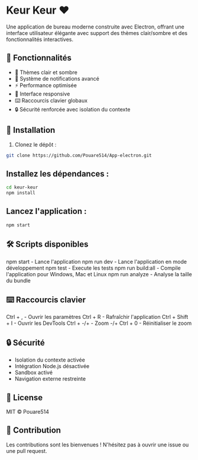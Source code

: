 # Keur Keur ❤️

Une application de bureau moderne construite avec Electron, offrant une interface utilisateur élégante avec support des thèmes clair/sombre et des fonctionnalités interactives.

## 🌟 Fonctionnalités

- 🎨 Thèmes clair et sombre
- 🔔 Système de notifications avancé
- ⚡ Performance optimisée
- 📱 Interface responsive
- ⌨️ Raccourcis clavier globaux
- 🔒 Sécurité renforcée avec isolation du contexte

## 🚀 Installation

1. Clonez le dépôt :
```bash
git clone https://github.com/Pouare514/App-electron.git
```

## Installez les dépendances :
```bash
cd keur-keur
npm install
```

## Lancez l'application :
```bash
npm start
```

## 🛠️ Scripts disponibles
npm start - Lance l'application
npm run dev - Lance l'application en mode développement
npm test - Execute les tests
npm run build:all - Compile l'application pour Windows, Mac et Linux
npm run analyze - Analyse la taille du bundle

## ⌨️ Raccourcis clavier
Ctrl + , - Ouvrir les paramètres
Ctrl + R - Rafraîchir l'application
Ctrl + Shift + I - Ouvrir les DevTools
Ctrl + -/+ - Zoom -/+
Ctrl + 0 - Réinitialiser le zoom

## 🔒 Sécurité
- Isolation du contexte activée
- Intégration Node.js désactivée
- Sandbox activé
- Navigation externe restreinte

## 📝 License
MIT © Pouare514

## 🤝 Contribution
Les contributions sont les bienvenues ! N'hésitez pas à ouvrir une issue ou une pull request.

